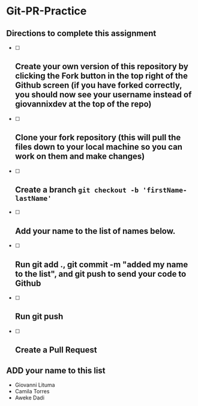 # Git-PR-Practice

## Directions to complete this assignment

- [ ] ## Create your own version of this repository by clicking the Fork button in the top right of the Github screen (if you have forked correctly, you should now see your username instead of giovannixdev at the top of the repo)
- [ ] ## Clone your fork repository (this will pull the files down to your local machine so you can work on them and make changes)
- [ ] ## Create a branch `git checkout -b 'firstName-lastName'`
- [ ] ## Add your name to the list of names below.
- [ ] ## Run git add ., git commit -m "added my name to the list", and git push to send your code to Github
- [ ] ## Run git push
- [ ] ## Create a Pull Request

## ADD your name to this list

- Giovanni Lituma
- Camila Torres
- Aweke Dadi
